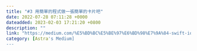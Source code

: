 ```yaml
---
title: "#3 用簡單的程式做一張簡單的卡片吧"
date: 2022-07-28 07:11:28 +0000
dateadded: 2023-02-03 17:21:20 +0800
description: ""
link: "https://medium.com/%E5%BD%BC%E5%BE%97%E6%BD%98%E7%9A%84-swift-ios-app-%E9%96%8B%E7%99%BC%E6%95%99%E5%AE%A4/3-%E7%94%A8%E7%B0%A1%E5%96%AE%E7%9A%84%E7%A8%8B%E5%BC%8F%E5%81%9A%E4%B8%80%E5%BC%B5%E7%B0%A1%E5%96%AE%E7%9A%84%E5%8D%A1%E7%89%87%E5%90%A7-7a3a00b68398?source=rss-ebd4814c8620------2"
category: [Astra's Medium]
---
```

